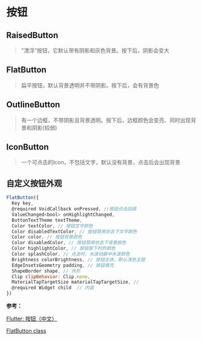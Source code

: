 # 按钮

## RaisedButton

> "漂浮"按钮，它默认带有阴影和灰色背景。按下后，阴影会变大

## FlatButton

> 扁平按钮，默认背景透明并不带阴影。按下后，会有背景色

## OutlineButton

> 有一个边框，不带阴影且背景透明。按下后，边框颜色会变亮、同时出现背景和阴影(较弱)

## IconButton

> 一个可点击的Icon，不包括文字，默认没有背景，点击后会出现背景

## 自定义按钮外观

```js
FlatButton({
  Key key, 
  @required VoidCallback onPressed, //按钮点击回调
  ValueChanged<bool> onHighlightChanged, 
  ButtonTextTheme textTheme, 
  Color textColor, // 按钮文字颜色
  Color disabledTextColor, // 按钮禁用状态下文字颜色
  Color color, // 按钮背景颜色
  Color disabledColor, // 按钮禁用状态下背景颜色
  Color highlightColor, // 按钮按下时的颜色
  Color splashColor, // 点击时，水波动画中水波颜色
  Brightness colorBrightness, // 按钮主体，默认浅色主题
  EdgeInsetsGeometry padding, // 按钮填充
  ShapeBorder shape, // 外形
  Clip clipBehavior: Clip.none, 
  MaterialTapTargetSize materialTapTargetSize, // 
  @required Widget child  // 内容
})
```


**参考：**

[Flutter: 按钮（中文）](https://book.flutterchina.club/chapter3/buttons.html)

[FlatButton class](https://docs.flutter.io/flutter/material/FlatButton-class.html)